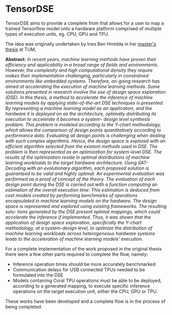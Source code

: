 # TensorDSE

TensorDSE aims to provide a complete from that allows for a user to map a trained Tensorflow model onto a hardware platform comprised of multiple types of execution units, eg. CPU, GPU and TPU. 

The idea was originally undertaken by Ines Ben Hmidda in her [master's thesis](https://raw.githubusercontent.com/wiki/alxhoff/TensorDSE/thesis_report_inesbenhmida.pdf) at TUM,

**Abstract:**
_In recent years, machine learning methods have proven their efficiency and applicability in a_
_broad range of fields and environments. However, the complexity and high computational density_
_they require makes their implementation challenging, particularly in constrained environments_
_like embedded systems. Therefore, on-going research has aimed at accelerating the execution of_
_machine learning methods. Some solutions presented in research involve the use of design space_
_exploration (DSE)._
_In this thesis, a method to accelerate the inference of machine learning models by applying_
_state-of-the-art DSE techniques is presented._
_By representing a machine learning model as an application, and the hardware it is deployed_
_on as the architecture, optimally distributing its execution to accelerate it becomes a system-_
_design level synthesis problem. This problem is modeled according to the Y-chart methodology,_
_which allows the comparison of design points quantitatively according to performance data._
_Evaluating all design points is challenging when dealing with such complex algorithms. Hence,_
_the design space is explored with an efficient algorithm selected from the existent methods used_
_in DSE. The problem is then represented as an optimization for system-level DSE. The results_
_of the optimization reside in optimal distributions of machine learning workloads to the target_
_hardware architecture. Using SAT-Decoding with an evolutionary algorithm, each proposed_
_solution is guaranteed to be valid and highly optimal._
_An experimental evaluation was performed as a proof of concept of the theory. The evaluation_
_of each design point during the DSE is carried out with a function computing an estimation of_
_the overall execution time. This estimation is deduced from cost models created by performing_
_benchmarks of operations encapsulated in machine learning models on the hardware._
_The design space is represented and explored using existing frameworks. The resulting solu-_
_tions generated by the DSE present optimal mappings, which could accelerate the inference if_
_implemented._
_Thus, it was shown that the application of design space exploration, specifically the Y-chart_
_methodology, at a system-design level, to optimize the distribution of machine learning workloads_
_across heterogeneous hardware systems leads to the acceleration of machine learning models’_
_execution._

For a complete implementation of the work proposed in the original thesis there were a few other parts required to complete the flow, namely:

- Inference operation times should be more accurately benchmarked 
- Communication delays for USB connected TPUs needed to be formulated into the DSE
- Models containing Coral TPU operations must be able to be deployed, according to a generated mapping, to execute specific inference operations on the target execution unit, either the CPU, GPU or TPU.

These works have been developed and a complete flow is in the process of being completed.
